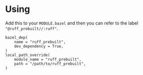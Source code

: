 <!-- SPDX-License-Identifier: MIT -->

# Using

Add this to your `MODULE.bazel` and then you can refer to the label
`"@ruff_prebuilt//:ruff"`.


```bzl
bazel_dep(
    name = "ruff_prebuilt",
    dev_dependency = True,
)
local_path_override(
    module_name = "ruff_prebuilt",
    path = "/path/to/ruff_prebuilt",
)
```
